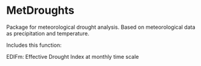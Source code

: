 # MetDroughts

Package for meteorological drought analysis. Based on meteorological data as precipitation and temperature.

Includes this function:

EDIFm: Effective Drought Index at monthly time scale
